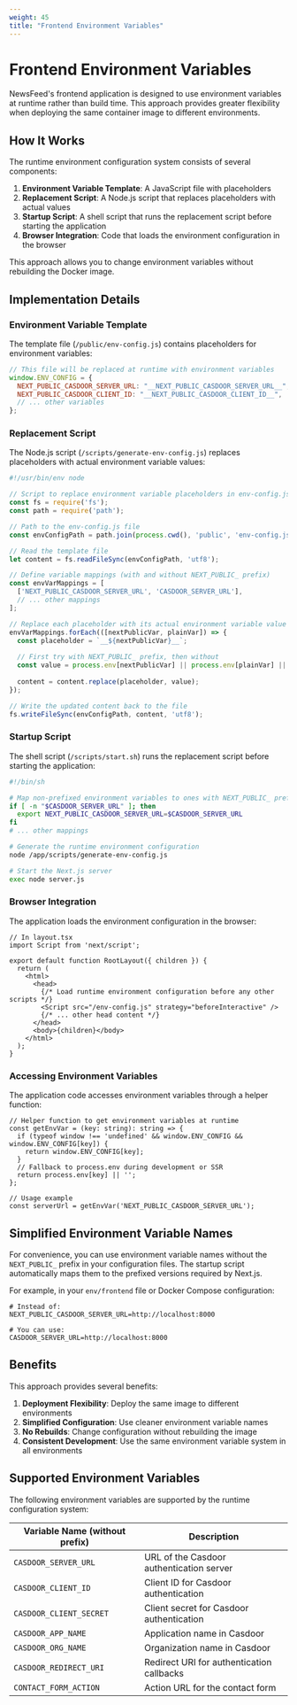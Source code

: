 ```yaml
---
weight: 45
title: "Frontend Environment Variables"
---
```


# Frontend Environment Variables

NewsFeed's frontend application is designed to use environment variables at runtime rather than build time. This approach provides greater flexibility when deploying the same container image to different environments.

## How It Works

The runtime environment configuration system consists of several components:

1. **Environment Variable Template**: A JavaScript file with placeholders
2. **Replacement Script**: A Node.js script that replaces placeholders with actual values
3. **Startup Script**: A shell script that runs the replacement script before starting the application
4. **Browser Integration**: Code that loads the environment configuration in the browser

This approach allows you to change environment variables without rebuilding the Docker image.

## Implementation Details

### Environment Variable Template

The template file (`/public/env-config.js`) contains placeholders for environment variables:

```javascript
// This file will be replaced at runtime with environment variables
window.ENV_CONFIG = {
  NEXT_PUBLIC_CASDOOR_SERVER_URL: "__NEXT_PUBLIC_CASDOOR_SERVER_URL__",
  NEXT_PUBLIC_CASDOOR_CLIENT_ID: "__NEXT_PUBLIC_CASDOOR_CLIENT_ID__",
  // ... other variables
};
```

### Replacement Script

The Node.js script (`/scripts/generate-env-config.js`) replaces placeholders with actual environment variable values:

```javascript
#!/usr/bin/env node

// Script to replace environment variable placeholders in env-config.js
const fs = require('fs');
const path = require('path');

// Path to the env-config.js file
const envConfigPath = path.join(process.cwd(), 'public', 'env-config.js');

// Read the template file
let content = fs.readFileSync(envConfigPath, 'utf8');

// Define variable mappings (with and without NEXT_PUBLIC_ prefix)
const envVarMappings = [
  ['NEXT_PUBLIC_CASDOOR_SERVER_URL', 'CASDOOR_SERVER_URL'],
  // ... other mappings
];

// Replace each placeholder with its actual environment variable value
envVarMappings.forEach(([nextPublicVar, plainVar]) => {
  const placeholder = `__${nextPublicVar}__`;
  
  // First try with NEXT_PUBLIC_ prefix, then without
  const value = process.env[nextPublicVar] || process.env[plainVar] || '';
  
  content = content.replace(placeholder, value);
});

// Write the updated content back to the file
fs.writeFileSync(envConfigPath, content, 'utf8');
```

### Startup Script

The shell script (`/scripts/start.sh`) runs the replacement script before starting the application:

```bash
#!/bin/sh

# Map non-prefixed environment variables to ones with NEXT_PUBLIC_ prefix
if [ -n "$CASDOOR_SERVER_URL" ]; then
  export NEXT_PUBLIC_CASDOOR_SERVER_URL=$CASDOOR_SERVER_URL
fi
# ... other mappings

# Generate the runtime environment configuration
node /app/scripts/generate-env-config.js

# Start the Next.js server
exec node server.js
```

### Browser Integration

The application loads the environment configuration in the browser:

```tsx
// In layout.tsx
import Script from 'next/script';

export default function RootLayout({ children }) {
  return (
    <html>
      <head>
        {/* Load runtime environment configuration before any other scripts */}
        <Script src="/env-config.js" strategy="beforeInteractive" />
        {/* ... other head content */}
      </head>
      <body>{children}</body>
    </html>
  );
}
```

### Accessing Environment Variables

The application code accesses environment variables through a helper function:

```tsx
// Helper function to get environment variables at runtime
const getEnvVar = (key: string): string => {
  if (typeof window !== 'undefined' && window.ENV_CONFIG && window.ENV_CONFIG[key]) {
    return window.ENV_CONFIG[key];
  }
  // Fallback to process.env during development or SSR
  return process.env[key] || '';
};

// Usage example
const serverUrl = getEnvVar('NEXT_PUBLIC_CASDOOR_SERVER_URL');
```

## Simplified Environment Variable Names

For convenience, you can use environment variable names without the `NEXT_PUBLIC_` prefix in your configuration files. The startup script automatically maps them to the prefixed versions required by Next.js.

For example, in your `env/frontend` file or Docker Compose configuration:

```
# Instead of:
NEXT_PUBLIC_CASDOOR_SERVER_URL=http://localhost:8000

# You can use:
CASDOOR_SERVER_URL=http://localhost:8000
```

## Benefits

This approach provides several benefits:

1. **Deployment Flexibility**: Deploy the same image to different environments
2. **Simplified Configuration**: Use cleaner environment variable names
3. **No Rebuilds**: Change configuration without rebuilding the image
4. **Consistent Development**: Use the same environment variable system in all environments

## Supported Environment Variables

The following environment variables are supported by the runtime configuration system:

| Variable Name (without prefix) | Description |
|-------------------------------|-------------|
| `CASDOOR_SERVER_URL` | URL of the Casdoor authentication server |
| `CASDOOR_CLIENT_ID` | Client ID for Casdoor authentication |
| `CASDOOR_CLIENT_SECRET` | Client secret for Casdoor authentication |
| `CASDOOR_APP_NAME` | Application name in Casdoor |
| `CASDOOR_ORG_NAME` | Organization name in Casdoor |
| `CASDOOR_REDIRECT_URI` | Redirect URI for authentication callbacks |
| `CONTACT_FORM_ACTION` | Action URL for the contact form | 